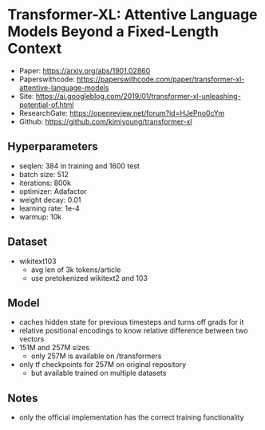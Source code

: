 # Transformer-XL: Attentive Language Models Beyond a Fixed-Length Context

-   Paper: https://arxiv.org/abs/1901.02860
-   Paperswithcode: https://paperswithcode.com/paper/transformer-xl-attentive-language-models
-   Site: https://ai.googleblog.com/2019/01/transformer-xl-unleashing-potential-of.html
-   ResearchGate: https://openreview.net/forum?id=HJePno0cYm
-   Github: https://github.com/kimiyoung/transformer-xl

## Hyperparameters

-   seqlen: 384 in training and 1600 test
-   batch size: 512
-   iterations: 800k
-   optimizer: Adafactor
-   weight decay: 0.01
-   learning rate: 1e-4
-   warmup: 10k

## Dataset

-   wikitext103
    -   avg len of 3k tokens/article
    -   use pretokenized wikitext2 and 103

## Model

-   caches hidden state for previous timesteps and turns off grads for it
-   relative positional encodings to know relative difference between two vectors
-   151M and 257M sizes
    -   only 257M is available on /transformers
-   only tf checkpoints for 257M on original repository
    -   but available trained on multiple datasets

## Notes

-   only the official implementation has the correct training functionality
